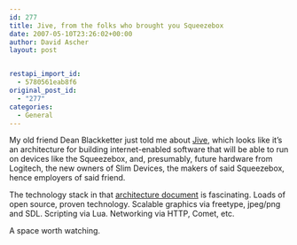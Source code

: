 ```yaml
---
id: 277
title: Jive, from the folks who brought you Squeezebox
date: 2007-05-10T23:26:02+00:00
author: David Ascher
layout: post


restapi_import_id:
  - 5780561eab8f6
original_post_id:
  - "277"
categories:
  - General
---
```

My old friend Dean Blackketter just told me about [Jive](http://wiki.slimdevices.com/index.cgi?JiveArchitecture), which looks like it&#8217;s an architecture for building internet-enabled software that will be able to run on devices like the Squeezebox, and, presumably, future hardware from Logitech, the new owners of Slim Devices, the makers of said Squeezebox, hence employers of said friend.

The technology stack in that [architecture document](http://wiki.slimdevices.com/index.cgi?JiveArchitecture) is fascinating. Loads of open source, proven technology. Scalable graphics via freetype, jpeg/png and SDL. Scripting via Lua. Networking via HTTP, Comet, etc.

A space worth watching.
